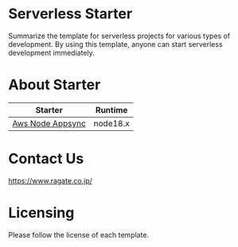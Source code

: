 # Serverless Starter

Summarize the template for serverless projects for various types of development.
By using this template, anyone can start serverless development immediately.

# About Starter

| Starter                                | Runtime  |
| -------------------------------------- | -------- |
| [Aws Node Appsync](./aws-node-appsync) | node18.x |

# <a name="contactus"></a> Contact Us

https://www.ragate.co.jp/

# <a name="licensing"></a> Licensing

Please follow the license of each template.
